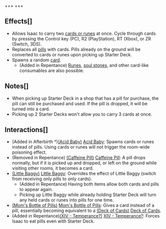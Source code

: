 +++
+++

Effects[]
---------


* Allows Isaac to carry two [cards or runes](/wiki/Cards_and_Runes "Cards and Runes") at once. Cycle through cards by pressing the Control key (PC), R2 (PlayStation), RT (Xbox), or ZR (Switch, 3DS).
* Replaces all [pills](/wiki/Pills "Pills") with cards. Pills already on the ground will be converted to cards or runes upon picking up Starter Deck.
* Spawns a random [card](/wiki/Card "Card").
	+ (Added in Repentance) [Runes](/wiki/Rune "Rune"), [soul stones](/wiki/Soul_stone "Soul stone"), and other card-like consumables are also possible.


Notes[]
-------


* When picking up Starter Deck in a shop that has a pill for purchase, the pill can still be purchased and used. If the pill is dropped, it will be turned into a card.
* Picking up 2 Starter Decks won't allow you to carry 3 cards at once.


Interactions[]
--------------


* (Added in Afterbirth †)[(Acid Baby)](/wiki/Acid_Baby "Acid Baby") [Acid Baby](/wiki/Acid_Baby "Acid Baby"): Spawns cards or runes instead of pills. Using cards or runes will not trigger the room-wide poisoning effect.
* (Removed in Repentance) [(Caffeine Pill)](/wiki/Caffeine_Pill "Caffeine Pill") [Caffeine Pill](/wiki/Caffeine_Pill "Caffeine Pill"): A pill drops normally, but if it is picked up and dropped, or left on the ground while visiting other rooms, it becomes a card.
* [(Little Baggy)](/wiki/Little_Baggy "Little Baggy") [Little Baggy](/wiki/Little_Baggy "Little Baggy"): Overrides the effect of Little Baggy (switch from receiving only pills to only cards).
	+ (Added in Repentance) Having both items allow both cards and pills to appear again.
	+ Picking up Little Baggy while already holding Starter Deck will turn any held cards or runes into pills for one time.
* [(Mom's Bottle of Pills)](/wiki/Mom%27s_Bottle_of_Pills "Mom's Bottle of Pills") [Mom's Bottle of Pills](/wiki/Mom%27s_Bottle_of_Pills "Mom's Bottle of Pills"): Gives a card instead of a pill, essentially becoming equivalent to a [(Deck of Cards)](/wiki/Deck_of_Cards "Deck of Cards") [Deck of Cards](/wiki/Deck_of_Cards "Deck of Cards").
* (Added in Repentance)[(XIV - Temperance?)](/wiki/Cards_and_Runes "XIV - Temperance?") [XIV - Temperance?](/wiki/Cards_and_Runes "Cards and Runes"): Forces Isaac to eat pills even with Starter Deck.


